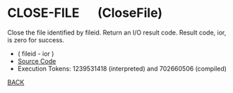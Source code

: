 # CLOSE-FILE &emsp; (CloseFile)
Close the file identified by fileid. Return an I/O result code. Result code, ior, is zero for success.
* ( fileid - ior )
* [Source Code](../words/file/CloseFile.cs)
* Execution Tokens: 1239531418 (interpreted) and 702660506 (compiled)


[BACK](builtins.md#CloseFile)
